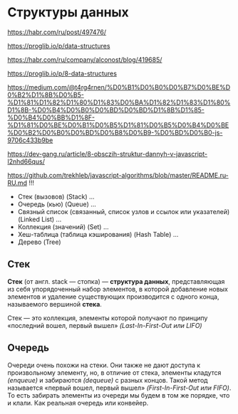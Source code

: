 # Структуры данных

https://habr.com/ru/post/497476/

https://proglib.io/p/data-structures

https://habr.com/ru/company/alconost/blog/419685/

https://proglib.io/p/8-data-structures

https://medium.com/@t4rg4rnen/%D0%B1%D0%B0%D0%B7%D0%BE%D0%B2%D1%8B%D0%B5-%D1%81%D1%82%D1%80%D1%83%D0%BA%D1%82%D1%83%D1%80%D1%8B-%D0%B4%D0%B0%D0%BD%D0%BD%D1%8B%D1%85-%D0%B4%D0%BB%D1%8F-%D1%81%D0%BE%D0%B1%D0%B5%D1%81%D0%B5%D0%B4%D0%BE%D0%B2%D0%B0%D0%BD%D0%B8%D0%B9-%D0%BD%D0%B0-js-9706c433b9be

https://dev-gang.ru/article/8-obsczih-struktur-dannyh-v-javascript-l2nhd66qus/

https://github.com/trekhleb/javascript-algorithms/blob/master/README.ru-RU.md !!!

- Стек (вызовов) (Stack) ...
- Очередь (кью) (Queue) ...
- Связный список (связанный, список узлов и ссылок или указателей) (Linked List) ...
- Коллекция (значений) (Set) ...
- Хеш-таблица (таблица кэширования) (Hash Table) ...
- Дерево (Tree)









## Стек

**Стек** (от англ. stack — стопка) — **структура данных**, представляющая из себя упорядоченный набор элементов, в которой добавление новых элементов и удаление существующих производится с одного конца, называемого вершиной **стека**.

Стек — это коллекция, элементы которой получают по принципу «последний вошел, первый вышел» *(Last-In-First-Out или LIFO)*

## Очередь

Очереди очень похожи на стеки. Они также не дают доступа к произвольному элементу, но, в отличие от стека, элементы кладутся *(enqueue)* и забираются *(dequeue)* с разных концов. Такой метод называется «первый вошел, первый вышел» *(First-In-First-Out или FIFO)*. То есть забирать элементы из очереди мы будем в том же порядке, что и клали. Как реальная очередь или конвейер.